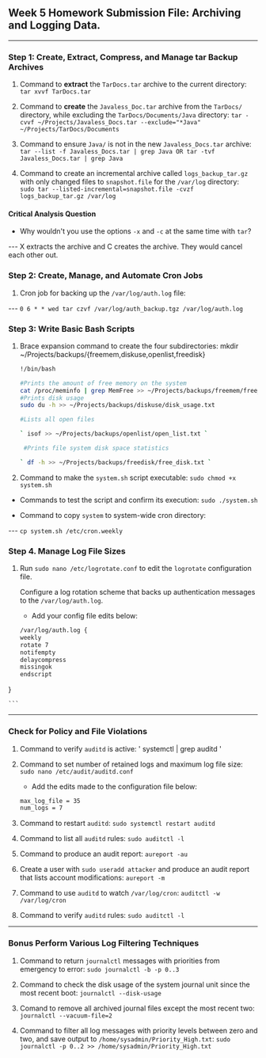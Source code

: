 ## Week 5 Homework Submission File: Archiving and Logging Data.

---

### Step 1: Create, Extract, Compress, and Manage tar Backup Archives

1. Command to **extract** the `TarDocs.tar` archive to the current directory: ` tar xvvf TarDocs.tar `

2. Command to **create** the `Javaless_Doc.tar` archive from the `TarDocs/` directory, while excluding the `TarDocs/Documents/Java` directory:
 ` tar -cvvf ~/Projects/Javaless_Docs.tar --exclude="*Java" ~/Projects/TarDocs/Documents `

3. Command to ensure `Java/` is not in the new `Javaless_Docs.tar` archive: 
 ` tar --list -f Javaless_Docs.tar | grep Java OR tar -tvf Javaless_Docs.tar | grep Java ` 
 
4. Command to create an incremental archive called `logs_backup_tar.gz` with only changed files to `snapshot.file` for the `/var/log` directory:  
 ` sudo tar --listed-incremental=snapshot.file -cvzf logs_backup_tar.gz /var/log ` 

#### Critical Analysis Question

- Why wouldn't you use the options `-x` and `-c` at the same time with `tar`?

---  X extracts the archive and C creates the archive. They would cancel each other out.

### Step 2: Create, Manage, and Automate Cron Jobs

1. Cron job for backing up the `/var/log/auth.log` file:

--- ` 0 6 * * wed tar czvf /var/log/auth_backup.tgz /var/log/auth.log ` 

### Step 3: Write Basic Bash Scripts

1. Brace expansion command to create the four subdirectories: 
    mkdir ~/Projects/backups/{freemem,diskuse,openlist,freedisk}



    ```bash
    !/bin/bash

    #Prints the amount of free memory on the system 
    cat /proc/meminfo | grep MemFree >> ~/Projects/backups/freemem/free_mem.txt
    #Prints disk usage
    sudo du -h >> ~/Projects/backups/diskuse/disk_usage.txt

    #Lists all open files
 
    ` isof >> ~/Projects/backups/openlist/open_list.txt ` 

     #Prints file system disk space statistics
 
    ` df -h >> ~/Projects/backups/freedisk/free_disk.txt ` 

    ``` 

3. Command to make the `system.sh` script executable: ` sudo chmod +x system.sh `

- Commands to test the script and confirm its execution: ` sudo ./system.sh `
  
- Command to copy `system` to system-wide cron directory:

--- ` cp system.sh /etc/cron.weekly `


### Step 4. Manage Log File Sizes
 
1. Run `sudo nano /etc/logrotate.conf` to edit the `logrotate` configuration file. 

    Configure a log rotation scheme that backs up authentication messages to the `/var/log/auth.log`.

    - Add your config file edits below:

    ```bash
   /var/log/auth.log {
    weekly 
    rotate 7
    notifempty
    delaycompress
    missingok
    endscript
}


    ```
---

### Check for Policy and File Violations

1. Command to verify `auditd` is active: ' systemctl | grep auditd ' 

2. Command to set number of retained logs and maximum log file size: 
    ` sudo nano /etc/audit/auditd.conf ` 

    - Add the edits made to the configuration file below:

    ```bash
   max_log_file = 35
   num_logs = 7
    ```

4. Command to restart `auditd`: `sudo systemctl restart auditd `

5. Command to list all `auditd` rules: `sudo auditctl -l`

6. Command to produce an audit report: `aureport -au`

7. Create a user with `sudo useradd attacker` and produce an audit report that lists account modifications: `aureport -m`

8. Command to use `auditd` to watch `/var/log/cron`: `auditctl -w /var/log/cron`

9. Command to verify `auditd` rules: `sudo auditctl -l`

---

### Bonus Perform Various Log Filtering Techniques

1. Command to return `journalctl` messages with priorities from emergency to error: 
    `sudo journalctl -b -p 0..3`

2. Command to check the disk usage of the system journal unit since the most recent boot:
    `journalctl --disk-usage`

3. Comand to remove all archived journal files except the most recent two:
   `journalctl --vacuum-file=2`

4. Command to filter all log messages with priority levels between zero and two, and save output to `/home/sysadmin/Priority_High.txt`:
   `sudo journalctl -p 0..2 >> /home/sysadmin/Priority_High.txt`
